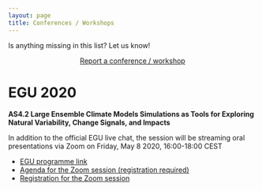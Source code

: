 ```yaml
---
layout: page
title: Conferences / Workshops
---
```


Is anything missing in this list? Let us know!

<div style="text-align:center;">
<a class="btn btn-success" href="https://large-ensemble.github.io/report_session/">Report a conference / workshop</a>
</div>


# EGU 2020

**AS4.2 Large Ensemble Climate Models Simulations as Tools for Exploring Natural Variability, Change Signals, and Impacts**

In addition to the official EGU live chat, the session will be streaming oral presentations via Zoom on Friday, May 8 2020, 16:00-18:00 CEST

- [EGU programme link](https://meetingorganizer.copernicus.org/EGU2020/session/36913)
- [Agenda for the Zoom session (registration required)](http://bit.ly/2RX1hd9)
- [Registration for the Zoom session](http://bit.ly/3bvzqZ4)
